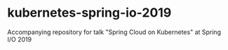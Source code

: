 # kubernetes-spring-io-2019
Accompanying repository for talk "Spring Cloud on Kubernetes" at Spring I/O 2019

